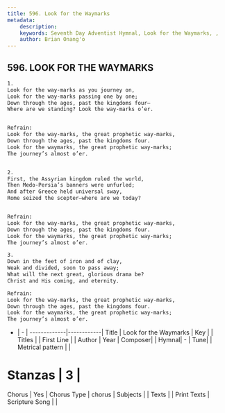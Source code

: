 ```yaml
---
title: 596. Look for the Waymarks
metadata:
    description: 
    keywords: Seventh Day Adventist Hymnal, Look for the Waymarks, , 
    author: Brian Onang'o
---
```



## 596. LOOK FOR THE WAYMARKS

```txt
1.
Look for the way-marks as you journey on,
Look for the way-marks passing one by one;
Down through the ages, past the kingdoms four—
Where are we standing? Look the way-marks o’er.


Refrain:
Look for the way-marks, the great prophetic way-marks,
Down through the ages, past the kingdoms four.
Look for the waymarks, the great prophetic way-marks;
The journey’s almost o’er.


2.
First, the Assyrian kingdom ruled the world,
Then Medo-Persia’s banners were unfurled;
And after Greece held universal sway,
Rome seized the scepter—where are we today?


Refrain:
Look for the way-marks, the great prophetic way-marks,
Down through the ages, past the kingdoms four.
Look for the waymarks, the great prophetic way-marks;
The journey’s almost o’er.

3.
Down in the feet of iron and of clay,
Weak and divided, soon to pass away;
What will the next great, glorious drama be?
Christ and His coming, and eternity.

Refrain:
Look for the way-marks, the great prophetic way-marks,
Down through the ages, past the kingdoms four.
Look for the waymarks, the great prophetic way-marks;
The journey’s almost o’er.

```

- |   -  |
-------------|------------|
Title | Look for the Waymarks |
Key |  |
Titles |  |
First Line |  |
Author | 
Year | 
Composer|  |
Hymnal|  - |
Tune|  |
Metrical pattern | |
# Stanzas | 3 |
Chorus | Yes |
Chorus Type | chorus |
Subjects |  |
Texts |  |
Print Texts | 
Scripture Song |  |
  
